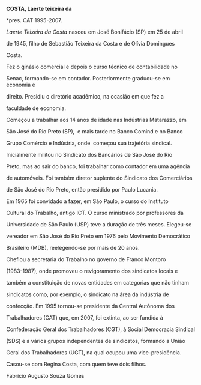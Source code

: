 **COSTA, Laerte teixeira da**



\*pres. CAT 1995-2007.



*Laerte Teixeira da Costa* nasceu em José Bonifácio (SP) em 25 de abril

de 1945, filho de Sebastião Teixeira da Costa e de Olívia Domingues

Costa.



Fez o ginásio comercial e depois o curso técnico de contabilidade no

Senac, formando-se em contador. Posteriormente graduou-se em economia e

direito. Presidiu o diretório acadêmico, na ocasião em que fez a

faculdade de economia.



Começou a trabalhar aos 14 anos de idade nas Indústrias Matarazzo, em

São José do Rio Preto (SP),  e mais tarde no Banco Comind e no Banco

Grupo Comércio e Indústria, onde  começou sua trajetória sindical.

Inicialmente militou no Sindicato dos Bancários de São José do Rio

Preto, mas ao sair do banco, foi trabalhar como contador em uma agência

de automóveis. Foi também diretor suplente do Sindicato dos Comerciários

de São José do Rio Preto, então presidido por Paulo Lucania.



Em 1965 foi convidado a fazer, em São Paulo, o curso do Instituto

Cultural do Trabalho, antigo ICT. O curso ministrado por professores da

Universidade de São Paulo (USP) teve a duração de três meses. Elegeu-se

vereador em São José do Rio Preto em 1976 pelo Movimento Democrático

Brasileiro (MDB), reelegendo-se por mais de 20 anos.



Chefiou a secretaria do Trabalho no governo de Franco Montoro

(1983-1987), onde promoveu o revigoramento dos sindicatos locais e

também a constituição de novas entidades em categorias que não tinham

sindicatos como, por exemplo, o sindicato na área da indústria de

confecção. Em 1995 tornou-se presidente da Central Autônoma dos

Trabalhadores (CAT) que, em 2007, foi extinta, ao ser fundida à

Confederação Geral dos Trabalhadores (CGT), à Social Democracia Sindical

(SDS) e a vários grupos independentes de sindicatos, formando a União

Geral dos Trabalhadores (UGT), na qual ocupou uma vice-presidência.



Casou-se com Regina Costa, com quem teve dois filhos.



Fabrício Augusto Souza Gomes




